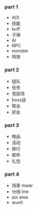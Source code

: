 ### part 1

- AOI
- 技能
- buff
- 子弹
- AI
- NPC
- monster
- 特效

### part 2

- 组队
- 任务
- 竞技场
- boss战
- 帮会
- 好友

### part 3

- 物品
- 活动
- 排行
- 邮件
- 礼包

### part 4

- 场景 mwar
- 分线 line
- aoi area
- wunit
